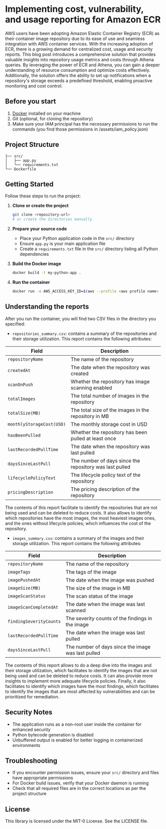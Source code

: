 # Implementing cost, vulnerability, and usage reporting for Amazon ECR

AWS users have been adopting Amazon Elastic Container Registry (ECR) as their container image repository due to its ease of use and seamless integration with AWS container services. With the increasing adoption of ECR, there is a growing demand for centralized cost, usage and security reports. This blog post introduces a comprehensive solution that provides valuable insights into repository usage metrics and costs through Athena queries. By leveraging the power of ECR and Athena, you can gain a deeper understanding of resource consumption and optimize costs effectively. Additionally, the solution offers the ability to set up notifications when a repository's storage exceeds a predefined threshold, enabling proactive monitoring and cost control.

## Before you start

1. [Docker](https://docs.docker.com/get-docker/) installed on your machine
2. Git (optional, for cloning the repository)
3. Make sure your IAM principal has the necessary permissions to run the commands (you find those permissions in /assets/iam_policy.json)

## Project Structure
```
├── src/
│   ├── app.py
│   └── requirements.txt
└── Dockerfile
```

## Getting Started

Follow these steps to run the project:

1. **Clone or create the project**
   ```bash
   git clone <repository-url>
   # or create the directories manually
   ```

2. **Prepare your source code**
   - Place your Python application code in the `src/` directory
   - Ensure `app.py` is your main application file
   - Create a `requirements.txt` file in the `src/` directory listing all Python dependencies

3. **Build the Docker image**
   ```bash
   docker build -t my-python-app .
   ```

4. **Run the container**
   ```bash
   docker run -e AWS_ACCESS_KEY_ID=$(aws --profile <aws profile name> configure get aws_access_key_id) -e AWS_SECRET_ACCESS_KEY=$(aws --profile <aws profile name> configure get aws_secret_access_key) -e AWS_DEFAULT_REGION=<aws region code> [-e AWS_SESSION_TOKEN=$(aws --profile <aws profile name> configure get aws_session_token)] [-e LOG_VERBOSITY=<log verbosity>] -v <path to the directory where the report will be saved>:/data <container-name>:<tag>
   ```

## Understanding the reports

After you run the container, you will find two CSV files in the directory you specified:

- `repositories_summary.csv`: contains a summary of the repositories and their storage utilization. This report contains the following attributes:

| Field | Description |
|-------|-------------|
| `repositoryName` | The name of the repository |
| `createdAt` | The date when the repository was created |
| `scanOnPush` | Whether the repository has image scanning enabled |
| `totalImages` | The total number of images in the repository |
| `totalSize(MB)` | The total size of the images in the repository in MB |
| `monthlyStorageCost(USD)` | The monthly storage cost in USD |
| `hasBeenPulled` | Whether the repository has been pulled at least once |
| `lastRecordedPullTime` | The date when the repository was last pulled |
| `daysSinceLastPull` | The number of days since the repository was last pulled |
| `lifecyclePolicyText` | The lifecycle policy text of the repository |
| `pricingDescription` | The pricing description of the repository |
The contents of this report facilitate to identify the repositories that are not being used and can be deleted to reduce costs. It also allows to identify which repositories have the most images, the most heaviest images ones, and the ones without lifecycle policies; which influences the cost of the repository.

- `images_summary.csv`: contains a summary of the images and their storage utilization. This report contains the following attributes:

| Field | Description |
|-------|-------------|
| `repositoryName` | The name of the repository |
| `imageTags` | The tags of the image |
| `imagePushedAt` | The date when the image was pushed |
| `imageSize(MB)` | The size of the image in MB |
| `imageScanStatus` | The scan status of the image |
| `imageScanCompletedAt` | The date when the image was last scanned |
| `findingSeverityCounts` | The severity counts of the findings in the image |
| `lastRecordedPullTime` | The date when the image was last pulled |
| `daysSinceLastPull` | The number of days since the image was last pulled |

The contents of this report allows to do a deep dive into the images and their storage utilization, which facilitates to identify the images that are not being used and can be deleted to reduce costs. It can also provide more insights to implement more adequate lifecycle policies. Finally, it also facilitates to identify which images have the most findings, which facilitates to identify the images that are most affected by vulnerabilities and can be prioritized for remediation.

## Security Notes

- The application runs as a non-root user inside the container for enhanced security
- Python bytecode generation is disabled
- Unbuffered output is enabled for better logging in containerized environments

## Troubleshooting

- If you encounter permission issues, ensure your `src/` directory and files have appropriate permissions
- For Docker build issues, verify that your Docker daemon is running
- Check that all required files are in the correct locations as per the project structure

## License

This library is licensed under the MIT-0 License. See the LICENSE file.
